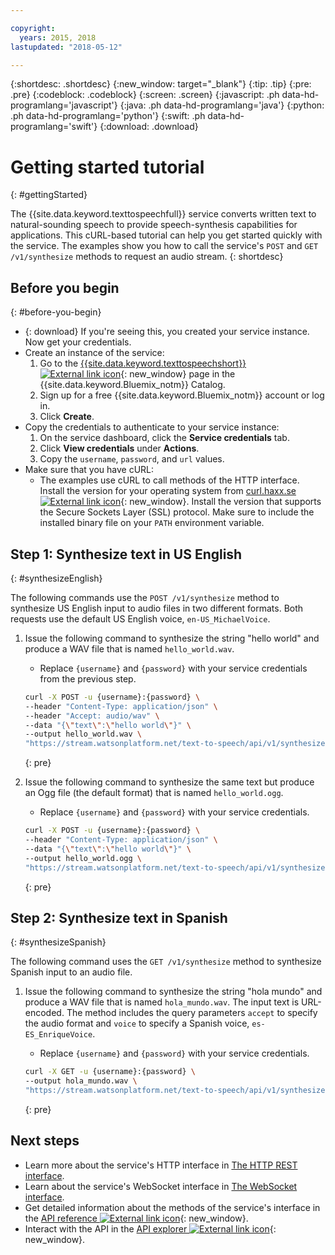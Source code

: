 ```yaml
---

copyright:
  years: 2015, 2018
lastupdated: "2018-05-12"

---
```


{:shortdesc: .shortdesc}
{:new_window: target="_blank"}
{:tip: .tip}
{:pre: .pre}
{:codeblock: .codeblock}
{:screen: .screen}
{:javascript: .ph data-hd-programlang='javascript'}
{:java: .ph data-hd-programlang='java'}
{:python: .ph data-hd-programlang='python'}
{:swift: .ph data-hd-programlang='swift'}
{:download: .download}

# Getting started tutorial
{: #gettingStarted}

The {{site.data.keyword.texttospeechfull}} service converts written text to natural-sounding speech to provide speech-synthesis capabilities for applications. This cURL-based tutorial can help you get started quickly with the service. The examples show you how to call the service's `POST` and `GET /v1/synthesize` methods to request an audio stream.
{: shortdesc}

## Before you begin
{: #before-you-begin}

- {: download} If you're seeing this, you created your service instance. Now get your credentials.
- Create an instance of the service:
    1.  Go to the [{{site.data.keyword.texttospeechshort}} ![External link icon](../../icons/launch-glyph.svg "External link icon")](https://console.{DomainName}/catalog/services/text-to-speech){: new_window} page in the {{site.data.keyword.Bluemix_notm}} Catalog.
    1.  Sign up for a free {{site.data.keyword.Bluemix_notm}} account or log in.
    1.  Click **Create**.
- Copy the credentials to authenticate to your service instance:
    1.  On the service dashboard, click the **Service credentials** tab.
    1.  Click **View credentials** under **Actions**.
    1.  Copy the `username`, `password`, and `url` values.
- Make sure that you have cURL:
    - The examples use cURL to call methods of the HTTP interface. Install the version for your operating system from [curl.haxx.se ![External link icon](../../icons/launch-glyph.svg "External link icon")](https://curl.haxx.se/){: new_window}. Install the version that supports the Secure Sockets Layer (SSL) protocol. Make sure to include the installed binary file on your `PATH` environment variable.


## Step 1: Synthesize text in US English
{: #synthesizeEnglish}

The following commands use the `POST /v1/synthesize` method to synthesize US English input to audio files in two different formats. Both requests use the default US English voice, `en-US_MichaelVoice`.

1.  Issue the following command to synthesize the string "hello world" and produce a WAV file that is named `hello_world.wav`.
    -   Replace `{username}` and `{password}` with your service credentials from the previous step.

    ```bash
    curl -X POST -u {username}:{password} \
    --header "Content-Type: application/json" \
    --header "Accept: audio/wav" \
    --data "{\"text\":\"hello world\"}" \
    --output hello_world.wav \
    "https://stream.watsonplatform.net/text-to-speech/api/v1/synthesize"
    ```
    {: pre}

1.  Issue the following command to synthesize the same text but produce an Ogg file (the default format) that is named `hello_world.ogg`.
    -   Replace `{username}` and `{password}` with your service credentials.

    ```bash
    curl -X POST -u {username}:{password} \
    --header "Content-Type: application/json" \
    --data "{\"text\":\"hello world\"}" \
    --output hello_world.ogg \
    "https://stream.watsonplatform.net/text-to-speech/api/v1/synthesize"
    ```
    {: pre}

## Step 2: Synthesize text in Spanish
{: #synthesizeSpanish}

The following command uses the `GET /v1/synthesize` method to synthesize Spanish input to an audio file.

1.  Issue the following command to synthesize the string "hola mundo" and produce a WAV file that is named `hola_mundo.wav`. The input text is URL-encoded. The method includes the query parameters `accept` to specify the audio format and `voice` to specify a Spanish voice, `es-ES_EnriqueVoice`.
    -   Replace `{username}` and `{password}` with your service credentials.

    ```bash
    curl -X GET -u {username}:{password} \
    --output hola_mundo.wav \
    "https://stream.watsonplatform.net/text-to-speech/api/v1/synthesize?accept=audio/wav&text=hola%20mundo&voice=es-ES_EnriqueVoice"
    ```
    {: pre}

## Next steps

-   Learn more about the service's HTTP interface in [The HTTP REST interface](/docs/services/text-to-speech/http.html).
-   Learn about the service's WebSocket interface in [The WebSocket interface](/docs/services/text-to-speech/websockets.html).
-   Get detailed information about the methods of the service's interface in the [API reference ![External link icon](../../icons/launch-glyph.svg "External link icon")](https://www.ibm.com/watson/developercloud/text-to-speech/api/v1/){: new_window}.
-   Interact with the API in the [API explorer ![External link icon](../../icons/launch-glyph.svg "External link icon")](https://watson-api-explorer.ng.bluemix.net/apis/text-to-speech-v1){: new_window}.
